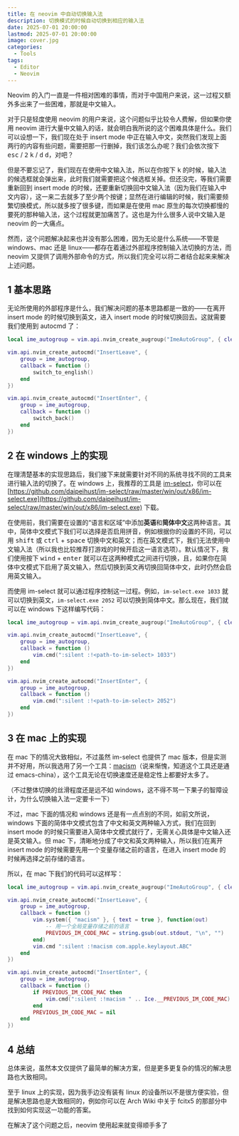```yaml
---
title: 在 neovim 中自动切换输入法
description: 切换模式的时候自动切换到相应的输入法
date: 2025-07-01 20:00:00
lastmod: 2025-07-01 20:00:00
image: cover.jpg
categories:
  - Tools
tags:
  - Editor
  - Neovim
---
```


Neovim 的入门一直是一件相对困难的事情，而对于中国用户来说，这一过程又额外多出来了一些困难，那就是中文输入。

对于只是轻度使用 neovim 的用户来说，这个问题似乎比较令人费解，但如果你使用 neovim 进行大量中文输入的话，就会明白我所说的这个困难具体是什么。我们可以设想一下，我们现在处于 insert mode 中正在输入中文，突然我们发现上面两行的内容有些问题，需要把那一行删掉，我们该怎么办呢？我们会依次按下 <kbd>esc</kbd> / <kbd>2</kbd> <kbd>k</kbd> / <kbd>d</kbd> <kbd>d</kbd>，对吧？

但是不要忘记了，我们现在在使用中文输入法，所以在你按下 <kbd>k</kbd> 的时候，输入法的候选框就会弹出来，此时我们就需要把这个候选框关掉。但还没完，等我们需要重新回到 insert mode 的时候，还要重新切换回中文输入法（因为我们在输入中文内容），这一来二去就多了至少两个按键；显然在进行编辑的时候，我们需要频繁切换模式，所以就多按了很多键，而如果是在使用 mac 原生的每次切换都慢的要死的那种输入法，这个过程就更加痛苦了。这也是为什么很多人说中文输入是 neovim 的一大痛点。

然而，这个问题解决起来也并没有那么困难，因为无论是什么系统——不管是 windows、mac 还是 linux——都存在着通过外部程序控制输入法切换的方法，而 neovim 又提供了调用外部命令的方式，所以我们完全可以将二者结合起来来解决上述问题。

## 1 基本思路

无论所使用的外部程序是什么，我们解决问题的基本思路都是一致的——在离开 insert mode 的时候切换到英文，进入 insert mode 的时候切换回去。这就需要我们使用到 autocmd 了：

```lua
local ime_autogroup = vim.api.nvim_create_augroup("ImeAutoGroup", { clear = true })

vim.api.nvim_create_autocmd("InsertLeave", {
    group = ime_autogroup,
    callback = function ()
        switch_to_english()
    end
})

vim.api.nvim_create_autocmd("InsertEnter", {
    group = ime_autogroup,
    callback = function ()
        switch_back()
    end
})
```

## 2 在 windows 上的实现

在理清楚基本的实现思路后，我们接下来就需要针对不同的系统寻找不同的工具来进行输入法的切换了。在 windows 上，我推荐的工具是 [im-select](https://github.com/daipeihust/im-select)，你可以在 [https://github.com/daipeihust/im-select/raw/master/win/out/x86/im-select.exe](https://github.com/daipeihust/im-select/raw/master/win/out/x86/im-select.exe) 下载。

在使用前，我们需要在设置的“语言和区域”中添加**英语**和**简体中文**这两种语言。其中，简体中文模式下我们可以选择是否启用拼音，例如根据你的设置的不同，可以用 <kbd>shift</kbd> 或 <kbd>ctrl</kbd> + <kbd>space</kbd> 切换中文和英文；而在英文模式下，我们无法使用中文输入法（所以我也比较推荐打游戏的时候开启这一语言选项）。默认情况下，我们使用按下 <kbd>wind</kbd> + <kbd>enter</kbd> 就可以在这两种模式之间进行切换，且，如果你在简体中文模式下启用了英文输入，然后切换到英文再切换回简体中文，此时仍然会启用英文输入。

而使用 im-select 就可以通过程序控制这一过程。例如，`im-select.exe 1033` 就可以切换到英文，`im-select.exe 2052` 可以切换到简体中文。那么现在，我们就可以在 windows 下这样编写代码：

```lua
local ime_autogroup = vim.api.nvim_create_augroup("ImeAutoGroup", { clear = true })

vim.api.nvim_create_autocmd("InsertLeave", {
    group = ime_autogroup,
    callback = function ()
        vim.cmd(":silent :!<path-to-im-select> 1033")
    end
})

vim.api.nvim_create_autocmd("InsertEnter", {
    group = ime_autogroup,
    callback = function ()
        vim.cmd(":silent :!<path-to-im-select> 2052")
    end
})
```

## 3 在 mac 上的实现

在 mac 下的情况大致相似，不过虽然 im-select 也提供了 mac 版本，但是实测并不好用，所以我选用了另一个工具：[macism](https://github.com/laishulu/macism)（说来惭愧，知道这个工具还是通过 emacs-china），这个工具无论在切换速度还是稳定性上都要好太多了。

（不过整体切换的丝滑程度还是远不如 windows，这不得不骂一下果子的智障设计，为什么切换输入法一定要卡一下）

不过，mac 下面的情况和 windows 还是有一点点别的不同，如前文所说，windows 下面的简体中文模式包含了中文和英文两种输入方式，我们在回到 insert mode 的时候只需要进入简体中文模式就行了，无需关心具体是中文输入还是英文输入。但 mac 下，清晰地分成了中文和英文两种输入，所以我们在离开 insert mode 的时候需要先用一个变量存储之前的语言，在进入 insert mode 的时候再选择之前存储的语言。

所以，在 mac 下我们的代码可以这样写：

```lua
local ime_autogroup = vim.api.nvim_create_augroup("ImeAutoGroup", { clear = true })

vim.api.nvim_create_autocmd("InsertLeave", {
    group = ime_autogroup,
    callback = function ()
        vim.system({ "macism" }, { text = true }, function(out)
            -- 用一个全局变量存储之前的语言
            PREVIOUS_IM_CODE_MAC = string.gsub(out.stdout, "\n", "")
        end)
        vim.cmd ":silent :!macism com.apple.keylayout.ABC"
    end
})

vim.api.nvim_create_autocmd("InsertEnter", {
    group = ime_autogroup,
    callback = function ()
        if PREVIOUS_IM_CODE_MAC then
            vim.cmd(":silent :!macism " .. Ice.__PREVIOUS_IM_CODE_MAC)
        end
        PREVIOUS_IM_CODE_MAC = nil
    end
})
```

## 4 总结

总体来说，虽然本文仅提供了最简单的解决方案，但是更多更复杂的情况的解决思路也大致相同。

至于 linux 上的实现，因为我手边没有装有 linux 的设备所以不是很方便实验，但是解决思路也是大致相同的，例如你可以在 Arch Wiki 中关于 fcitx5 的那部分中找到如何实现这一功能的答案。

在解决了这个问题之后，neovim 使用起来就变得顺手多了
